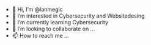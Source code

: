 - 👋 Hi, I’m @lanmeglc
- 👀 I’m interested in Cybersecurity and Websitedesing
- 🌱 I’m currently learning Cybersecurity
- 💞️ I’m looking to collaborate on ...
- 📫 How to reach me ...

<!---
lanmeglc/lanmeglc is a ✨ special ✨ repository because its `README.md` (this file) appears on your GitHub profile.
You can click the Preview link to take a look at your changes.
--->
